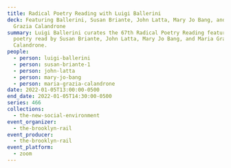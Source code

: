 ```yaml
---
title: Radical Poetry Reading with Luigi Ballerini
deck: Featuring Ballerini, Susan Briante, John Latta, Mary Jo Bang, and Maria
  Grazia Calandrone
summary: Luigi Ballerini curates the 67th Radical Poetry Reading featuring
  poetry read by Susan Briante, John Latta, Mary Jo Bang, and Maria Grazia
  Calandrone.
people:
  - person: luigi-ballerini
  - person: susan-briante-1
  - person: john-latta
  - person: mary-jo-bang
  - person: maria-grazia-calandrone
date: 2022-01-05T13:00:00-0500
end_date: 2022-01-05T14:30:00-0500
series: 466
collections:
  - the-new-social-environment
event_organizer:
  - the-brooklyn-rail
event_producer:
  - the-brooklyn-rail
event_platform:
  - zoom
---
```

